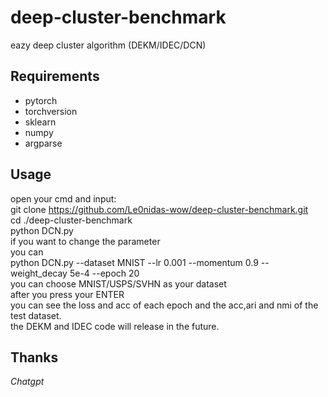 # deep-cluster-benchmarkeazy deep cluster algorithm (DEKM/IDEC/DCN)## Requirements + pytorch+ torchversion+ sklearn+ numpy+ argparse## Usageopen your cmd and input:  git clone https://github.com/Le0nidas-wow/deep-cluster-benchmark.git  cd ./deep-cluster-benchmark  python DCN.py  if you want to change the parameter  you can   python DCN.py --dataset MNIST --lr 0.001 --momentum 0.9 --weight_decay 5e-4 --epoch 20  you can choose MNIST/USPS/SVHN as your dataset  after you press your ENTER  you can see the loss and acc of each epoch and the acc,ari and nmi of the test dataset.  the DEKM and IDEC code will release in the future.## Thanks*Chatgpt*
